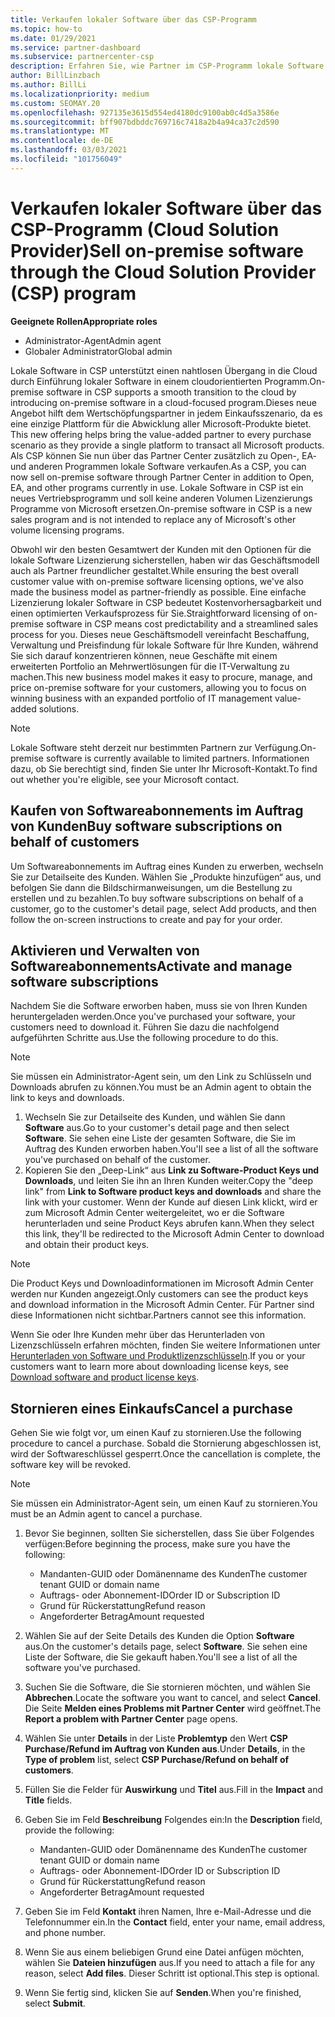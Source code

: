 ```yaml
---
title: Verkaufen lokaler Software über das CSP-Programm
ms.topic: how-to
ms.date: 01/29/2021
ms.service: partner-dashboard
ms.subservice: partnercenter-csp
description: Erfahren Sie, wie Partner im CSP-Programm lokale Software Abonnements im Auftrag von Kunden im Partner Center kaufen, verwalten, verkaufen und abbrechen können.
author: BillLinzbach
ms.author: BillLi
ms.localizationpriority: medium
ms.custom: SEOMAY.20
ms.openlocfilehash: 927135e3615d554ed4180dc9100ab0c4d5a3586e
ms.sourcegitcommit: bff907bdbddc769716c7418a2b4a94ca37c2d590
ms.translationtype: MT
ms.contentlocale: de-DE
ms.lasthandoff: 03/03/2021
ms.locfileid: "101756049"
---
```

# <a name="sell-on-premise-software-through-the-cloud-solution-provider-csp-program"></a><span data-ttu-id="b6bf2-103">Verkaufen lokaler Software über das CSP-Programm (Cloud Solution Provider)</span><span class="sxs-lookup"><span data-stu-id="b6bf2-103">Sell on-premise software through the Cloud Solution Provider (CSP) program</span></span>

<span data-ttu-id="b6bf2-104">**Geeignete Rollen**</span><span class="sxs-lookup"><span data-stu-id="b6bf2-104">**Appropriate roles**</span></span>

- <span data-ttu-id="b6bf2-105">Administrator-Agent</span><span class="sxs-lookup"><span data-stu-id="b6bf2-105">Admin agent</span></span>
- <span data-ttu-id="b6bf2-106">Globaler Administrator</span><span class="sxs-lookup"><span data-stu-id="b6bf2-106">Global admin</span></span>

<span data-ttu-id="b6bf2-107">Lokale Software in CSP unterstützt einen nahtlosen Übergang in die Cloud durch Einführung lokaler Software in einem cloudorientierten Programm.</span><span class="sxs-lookup"><span data-stu-id="b6bf2-107">On-premise software in CSP supports a smooth transition to the cloud by introducing on-premise software in a cloud-focused program.</span></span><span data-ttu-id="b6bf2-108">Dieses neue Angebot hilft dem Wertschöpfungspartner in jedem Einkaufsszenario, da es eine einzige Plattform für die Abwicklung aller Microsoft-Produkte bietet.</span><span class="sxs-lookup"><span data-stu-id="b6bf2-108">  This new offering helps bring the value-added partner to every purchase scenario as they provide a single platform to transact all Microsoft products.</span></span> <span data-ttu-id="b6bf2-109">Als CSP können Sie nun über das Partner Center zusätzlich zu Open-, EA- und anderen Programmen lokale Software verkaufen.</span><span class="sxs-lookup"><span data-stu-id="b6bf2-109">As a CSP, you can now sell on-premise software through Partner Center in addition to Open, EA, and other programs currently in use.</span></span> <span data-ttu-id="b6bf2-110">Lokale Software in CSP ist ein neues Vertriebsprogramm und soll keine anderen Volumen Lizenzierungs Programme von Microsoft ersetzen.</span><span class="sxs-lookup"><span data-stu-id="b6bf2-110">On-premise software in CSP is a new sales program and is not intended to replace any of Microsoft's other volume licensing programs.</span></span> 
 
<span data-ttu-id="b6bf2-111">Obwohl wir den besten Gesamtwert der Kunden mit den Optionen für die lokale Software Lizenzierung sicherstellen, haben wir das Geschäftsmodell auch als Partner freundlicher gestaltet.</span><span class="sxs-lookup"><span data-stu-id="b6bf2-111">While ensuring the best overall customer value with on-premise software licensing options, we've also made the business model as partner-friendly as possible.</span></span> <span data-ttu-id="b6bf2-112">Eine einfache Lizenzierung lokaler Software in CSP bedeutet Kostenvorhersagbarkeit und einen optimierten Verkaufsprozess für Sie.</span><span class="sxs-lookup"><span data-stu-id="b6bf2-112">Straightforward licensing of on-premise software in CSP means cost predictability and a streamlined sales process for you.</span></span> <span data-ttu-id="b6bf2-113">Dieses neue Geschäftsmodell vereinfacht Beschaffung, Verwaltung und Preisfindung für lokale Software für Ihre Kunden, während Sie sich darauf konzentrieren können, neue Geschäfte mit einem erweiterten Portfolio an Mehrwertlösungen für die IT-Verwaltung zu machen.</span><span class="sxs-lookup"><span data-stu-id="b6bf2-113">This new business model makes it easy to procure, manage, and price on-premise software for your customers, allowing you to focus on winning business with an expanded portfolio of IT management value-added solutions.</span></span> 

>[!NOTE]
><span data-ttu-id="b6bf2-114">Lokale Software steht derzeit nur bestimmten Partnern zur Verfügung.</span><span class="sxs-lookup"><span data-stu-id="b6bf2-114">On-premise software is currently available to limited partners.</span></span> <span data-ttu-id="b6bf2-115">Informationen dazu, ob Sie berechtigt sind, finden Sie unter Ihr Microsoft-Kontakt.</span><span class="sxs-lookup"><span data-stu-id="b6bf2-115">To find out whether you're eligible, see your Microsoft contact.</span></span> 


## <a name="buy-software-subscriptions-on-behalf-of-customers"></a><span data-ttu-id="b6bf2-116">Kaufen von Softwareabonnements im Auftrag von Kunden</span><span class="sxs-lookup"><span data-stu-id="b6bf2-116">Buy software subscriptions on behalf of customers</span></span>

<span data-ttu-id="b6bf2-117">Um Softwareabonnements im Auftrag eines Kunden zu erwerben, wechseln Sie zur Detailseite des Kunden. Wählen Sie „Produkte hinzufügen“ aus, und befolgen Sie dann die Bildschirmanweisungen, um die Bestellung zu erstellen und zu bezahlen.</span><span class="sxs-lookup"><span data-stu-id="b6bf2-117">To buy software subscriptions on behalf of a customer, go to the customer's detail page, select Add products, and then follow the on-screen instructions to create and pay for your order.</span></span>

## <a name="activate-and-manage-software-subscriptions"></a><span data-ttu-id="b6bf2-118">Aktivieren und Verwalten von Softwareabonnements</span><span class="sxs-lookup"><span data-stu-id="b6bf2-118">Activate and manage software subscriptions</span></span>

<span data-ttu-id="b6bf2-119">Nachdem Sie die Software erworben haben, muss sie von Ihren Kunden heruntergeladen werden.</span><span class="sxs-lookup"><span data-stu-id="b6bf2-119">Once you've purchased your software, your customers need to download it.</span></span> <span data-ttu-id="b6bf2-120">Führen Sie dazu die nachfolgend aufgeführten Schritte aus.</span><span class="sxs-lookup"><span data-stu-id="b6bf2-120">Use the following procedure to do this.</span></span>

>[!NOTE]
><span data-ttu-id="b6bf2-121">Sie müssen ein Administrator-Agent sein, um den Link zu Schlüsseln und Downloads abrufen zu können.</span><span class="sxs-lookup"><span data-stu-id="b6bf2-121">You must be an Admin agent to obtain the link to keys and downloads.</span></span>

1. <span data-ttu-id="b6bf2-122">Wechseln Sie zur Detailseite des Kunden, und wählen Sie dann **Software** aus.</span><span class="sxs-lookup"><span data-stu-id="b6bf2-122">Go to your customer's detail page and then select **Software**.</span></span> <span data-ttu-id="b6bf2-123">Sie sehen eine Liste der gesamten Software, die Sie im Auftrag des Kunden erworben haben.</span><span class="sxs-lookup"><span data-stu-id="b6bf2-123">You'll see a list of all the software you've purchased on behalf of the customer.</span></span>
2. <span data-ttu-id="b6bf2-124">Kopieren Sie den „Deep-Link“ aus **Link zu Software-Product Keys und Downloads**, und leiten Sie ihn an Ihren Kunden weiter.</span><span class="sxs-lookup"><span data-stu-id="b6bf2-124">Copy the "deep link" from **Link to Software product keys and downloads** and share the link with your customer.</span></span> <span data-ttu-id="b6bf2-125">Wenn der Kunde auf diesen Link klickt, wird er zum Microsoft Admin Center weitergeleitet, wo er die Software herunterladen und seine Product Keys abrufen kann.</span><span class="sxs-lookup"><span data-stu-id="b6bf2-125">When they select this link, they'll be redirected to the Microsoft Admin Center to download and obtain their product keys.</span></span>

>[!NOTE]
><span data-ttu-id="b6bf2-126">Die Product Keys und Downloadinformationen im Microsoft Admin Center werden nur Kunden angezeigt.</span><span class="sxs-lookup"><span data-stu-id="b6bf2-126">Only customers can see the product keys and download information in the Microsoft Admin Center.</span></span> <span data-ttu-id="b6bf2-127">Für Partner sind diese Informationen nicht sichtbar.</span><span class="sxs-lookup"><span data-stu-id="b6bf2-127">Partners cannot see this information.</span></span>

<span data-ttu-id="b6bf2-128">Wenn Sie oder Ihre Kunden mehr über das Herunterladen von Lizenzschlüsseln erfahren möchten, finden Sie weitere Informationen unter [Herunterladen von Software und Produktlizenzschlüsseln](/microsoft-365/admin/setup/download-software-licenses-csp).</span><span class="sxs-lookup"><span data-stu-id="b6bf2-128">If you or your customers want to learn more about downloading license keys, see [Download software and product license keys](/microsoft-365/admin/setup/download-software-licenses-csp).</span></span>

## <a name="cancel-a-purchase"></a><span data-ttu-id="b6bf2-129">Stornieren eines Einkaufs</span><span class="sxs-lookup"><span data-stu-id="b6bf2-129">Cancel a purchase</span></span>

<span data-ttu-id="b6bf2-130">Gehen Sie wie folgt vor, um einen Kauf zu stornieren.</span><span class="sxs-lookup"><span data-stu-id="b6bf2-130">Use the following procedure to cancel a purchase.</span></span> <span data-ttu-id="b6bf2-131">Sobald die Stornierung abgeschlossen ist, wird der Softwareschlüssel gesperrt.</span><span class="sxs-lookup"><span data-stu-id="b6bf2-131">Once the cancellation is complete, the software key will be revoked.</span></span> 

>[!NOTE]
><span data-ttu-id="b6bf2-132">Sie müssen ein Administrator-Agent sein, um einen Kauf zu stornieren.</span><span class="sxs-lookup"><span data-stu-id="b6bf2-132">You must be an Admin agent to cancel a purchase.</span></span> 

1.  <span data-ttu-id="b6bf2-133">Bevor Sie beginnen, sollten Sie sicherstellen, dass Sie über Folgendes verfügen:</span><span class="sxs-lookup"><span data-stu-id="b6bf2-133">Before beginning the process, make sure you have the following:</span></span> 
    - <span data-ttu-id="b6bf2-134">Mandanten-GUID oder Domänenname des Kunden</span><span class="sxs-lookup"><span data-stu-id="b6bf2-134">The customer tenant GUID or domain name</span></span>
    - <span data-ttu-id="b6bf2-135">Auftrags- oder Abonnement-ID</span><span class="sxs-lookup"><span data-stu-id="b6bf2-135">Order ID or Subscription ID</span></span>
    - <span data-ttu-id="b6bf2-136">Grund für Rückerstattung</span><span class="sxs-lookup"><span data-stu-id="b6bf2-136">Refund reason</span></span>
    - <span data-ttu-id="b6bf2-137">Angeforderter Betrag</span><span class="sxs-lookup"><span data-stu-id="b6bf2-137">Amount requested</span></span>

2.  <span data-ttu-id="b6bf2-138">Wählen Sie auf der Seite Details des Kunden die Option **Software** aus.</span><span class="sxs-lookup"><span data-stu-id="b6bf2-138">On the customer's details page, select **Software**.</span></span> <span data-ttu-id="b6bf2-139">Sie sehen eine Liste der Software, die Sie gekauft haben.</span><span class="sxs-lookup"><span data-stu-id="b6bf2-139">You'll see a list of all the software you've purchased.</span></span> 

3.  <span data-ttu-id="b6bf2-140">Suchen Sie die Software, die Sie stornieren möchten, und wählen Sie **Abbrechen**.</span><span class="sxs-lookup"><span data-stu-id="b6bf2-140">Locate the software you want to cancel, and select **Cancel**.</span></span> <span data-ttu-id="b6bf2-141">Die Seite **Melden eines Problems mit Partner Center** wird geöffnet.</span><span class="sxs-lookup"><span data-stu-id="b6bf2-141">The **Report a problem with Partner Center** page opens.</span></span> 

4.  <span data-ttu-id="b6bf2-142">Wählen Sie unter **Details** in der Liste **Problemtyp** den Wert **CSP Purchase/Refund im Auftrag von Kunden aus**.</span><span class="sxs-lookup"><span data-stu-id="b6bf2-142">Under **Details**, in the **Type of problem** list, select **CSP Purchase/Refund on behalf of customers**.</span></span>

5.  <span data-ttu-id="b6bf2-143">Füllen Sie die Felder für **Auswirkung** und **Titel** aus.</span><span class="sxs-lookup"><span data-stu-id="b6bf2-143">Fill in the **Impact** and **Title** fields.</span></span> 

6.  <span data-ttu-id="b6bf2-144">Geben Sie im Feld **Beschreibung** Folgendes ein:</span><span class="sxs-lookup"><span data-stu-id="b6bf2-144">In the **Description** field, provide the following:</span></span> 
    -   <span data-ttu-id="b6bf2-145">Mandanten-GUID oder Domänenname des Kunden</span><span class="sxs-lookup"><span data-stu-id="b6bf2-145">The customer tenant GUID or domain name</span></span>
    -   <span data-ttu-id="b6bf2-146">Auftrags- oder Abonnement-ID</span><span class="sxs-lookup"><span data-stu-id="b6bf2-146">Order ID or Subscription ID</span></span>
    -   <span data-ttu-id="b6bf2-147">Grund für Rückerstattung</span><span class="sxs-lookup"><span data-stu-id="b6bf2-147">Refund reason</span></span>
    -   <span data-ttu-id="b6bf2-148">Angeforderter Betrag</span><span class="sxs-lookup"><span data-stu-id="b6bf2-148">Amount requested</span></span>

7.  <span data-ttu-id="b6bf2-149">Geben Sie im Feld **Kontakt** ihren Namen, Ihre e-Mail-Adresse und die Telefonnummer ein.</span><span class="sxs-lookup"><span data-stu-id="b6bf2-149">In the **Contact** field, enter your name, email address, and phone number.</span></span> 

8.  <span data-ttu-id="b6bf2-150">Wenn Sie aus einem beliebigen Grund eine Datei anfügen möchten, wählen Sie **Dateien hinzufügen** aus.</span><span class="sxs-lookup"><span data-stu-id="b6bf2-150">If you need to attach a file for any reason, select **Add files**.</span></span> <span data-ttu-id="b6bf2-151">Dieser Schritt ist optional.</span><span class="sxs-lookup"><span data-stu-id="b6bf2-151">This step is optional.</span></span> 

9.  <span data-ttu-id="b6bf2-152">Wenn Sie fertig sind, klicken Sie auf **Senden**.</span><span class="sxs-lookup"><span data-stu-id="b6bf2-152">When you're finished, select **Submit**.</span></span>